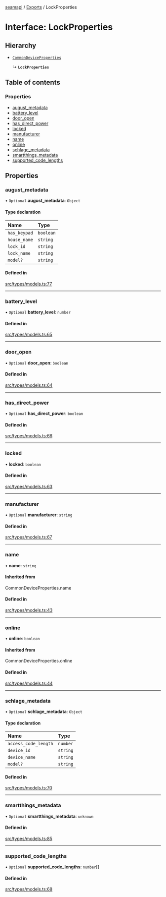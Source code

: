 [seamapi](../README.md) / [Exports](../modules.md) / LockProperties

# Interface: LockProperties

## Hierarchy

- [`CommonDeviceProperties`](../modules.md#commondeviceproperties)

  ↳ **`LockProperties`**

## Table of contents

### Properties

- [august\_metadata](LockProperties.md#august_metadata)
- [battery\_level](LockProperties.md#battery_level)
- [door\_open](LockProperties.md#door_open)
- [has\_direct\_power](LockProperties.md#has_direct_power)
- [locked](LockProperties.md#locked)
- [manufacturer](LockProperties.md#manufacturer)
- [name](LockProperties.md#name)
- [online](LockProperties.md#online)
- [schlage\_metadata](LockProperties.md#schlage_metadata)
- [smartthings\_metadata](LockProperties.md#smartthings_metadata)
- [supported\_code\_lengths](LockProperties.md#supported_code_lengths)

## Properties

### august\_metadata

• `Optional` **august\_metadata**: `Object`

#### Type declaration

| Name | Type |
| :------ | :------ |
| `has_keypad` | `boolean` |
| `house_name` | `string` |
| `lock_id` | `string` |
| `lock_name` | `string` |
| `model?` | `string` |

#### Defined in

[src/types/models.ts:77](https://github.com/seamapi/javascript/blob/main/src/types/models.ts#L77)

___

### battery\_level

• `Optional` **battery\_level**: `number`

#### Defined in

[src/types/models.ts:65](https://github.com/seamapi/javascript/blob/main/src/types/models.ts#L65)

___

### door\_open

• `Optional` **door\_open**: `boolean`

#### Defined in

[src/types/models.ts:64](https://github.com/seamapi/javascript/blob/main/src/types/models.ts#L64)

___

### has\_direct\_power

• `Optional` **has\_direct\_power**: `boolean`

#### Defined in

[src/types/models.ts:66](https://github.com/seamapi/javascript/blob/main/src/types/models.ts#L66)

___

### locked

• **locked**: `boolean`

#### Defined in

[src/types/models.ts:63](https://github.com/seamapi/javascript/blob/main/src/types/models.ts#L63)

___

### manufacturer

• `Optional` **manufacturer**: `string`

#### Defined in

[src/types/models.ts:67](https://github.com/seamapi/javascript/blob/main/src/types/models.ts#L67)

___

### name

• **name**: `string`

#### Inherited from

CommonDeviceProperties.name

#### Defined in

[src/types/models.ts:43](https://github.com/seamapi/javascript/blob/main/src/types/models.ts#L43)

___

### online

• **online**: `boolean`

#### Inherited from

CommonDeviceProperties.online

#### Defined in

[src/types/models.ts:44](https://github.com/seamapi/javascript/blob/main/src/types/models.ts#L44)

___

### schlage\_metadata

• `Optional` **schlage\_metadata**: `Object`

#### Type declaration

| Name | Type |
| :------ | :------ |
| `access_code_length` | `number` |
| `device_id` | `string` |
| `device_name` | `string` |
| `model?` | `string` |

#### Defined in

[src/types/models.ts:70](https://github.com/seamapi/javascript/blob/main/src/types/models.ts#L70)

___

### smartthings\_metadata

• `Optional` **smartthings\_metadata**: `unknown`

#### Defined in

[src/types/models.ts:85](https://github.com/seamapi/javascript/blob/main/src/types/models.ts#L85)

___

### supported\_code\_lengths

• `Optional` **supported\_code\_lengths**: `number`[]

#### Defined in

[src/types/models.ts:68](https://github.com/seamapi/javascript/blob/main/src/types/models.ts#L68)
